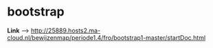 # bootstrap
**Link** --> http://25889.hosts2.ma-cloud.nl/bewijzenmap/periode1.4/fro/bootstrap1-master/startDoc.html
